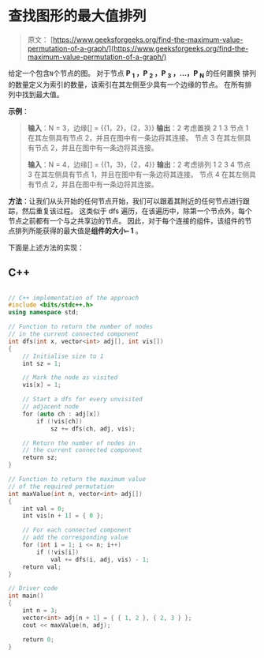 # 查找图形的最大值排列

> 原文： [https://www.geeksforgeeks.org/find-the-maximum-value-permutation-of-a-graph/](https://www.geeksforgeeks.org/find-the-maximum-value-permutation-of-a-graph/)

给定一个包含`N`个节点的图。 对于节点 **P <sub>1</sub> ，P <sub>2</sub> ，P <sub>3</sub> ，...，P <sub>N</sub>** 的任何置换 排列的数量定义为索引的数量，该索引在其左侧至少具有一个边缘的节点。 在所有排列中找到最大值。

**示例**：

> **输入**：N = 3，边缘[] = {{1，2}，{2，3}}
> **输出**：2
> 考虑置换 2 1 3
> 节点 1 在其左侧具有节点 2，并且在图中有一条边将其连接。
> 节点 3 在其左侧具有节点 2，并且在图中有一条边将其连接。
> 
> **输入**：N = 4，边缘[] = {{1，3}，{2，4}}
> **输出**：2
> 考虑排列 1 2 3 4
> 节点 3 在其左侧具有节点 1，并且在图中有一条边将其连接。
> 节点 4 在其左侧具有节点 2，并且在图中有一条边将其连接。

**方法**：让我们从头开始的任何节点开始，我们可以跟着其附近的任何节点进行跟踪，然后重复该过程。 这类似于 dfs 遍历，在该遍历中，除第一个节点外，每个节点之前都有一个与之共享边的节点。 因此，对于每个连接的组件，该组件的节点排列所能获得的最大值是**组件的大小– 1** 。

下面是上述方法的实现：

## C++

```cpp

// C++ implementation of the approach 
#include <bits/stdc++.h> 
using namespace std; 

// Function to return the number of nodes 
// in the current connected component 
int dfs(int x, vector<int> adj[], int vis[]) 
{ 
    // Initialise size to 1 
    int sz = 1; 

    // Mark the node as visited 
    vis[x] = 1; 

    // Start a dfs for every unvisited 
    // adjacent node 
    for (auto ch : adj[x]) 
        if (!vis[ch]) 
            sz += dfs(ch, adj, vis); 

    // Return the number of nodes in 
    // the current connected component 
    return sz; 
} 

// Function to return the maximum value 
// of the required permutation 
int maxValue(int n, vector<int> adj[]) 
{ 
    int val = 0; 
    int vis[n + 1] = { 0 }; 

    // For each connected component 
    // add the corresponding value 
    for (int i = 1; i <= n; i++) 
        if (!vis[i]) 
            val += dfs(i, adj, vis) - 1; 
    return val; 
} 

// Driver code 
int main() 
{ 
    int n = 3; 
    vector<int> adj[n + 1] = { { 1, 2 }, { 2, 3 } }; 
    cout << maxValue(n, adj); 

    return 0; 
} 

```